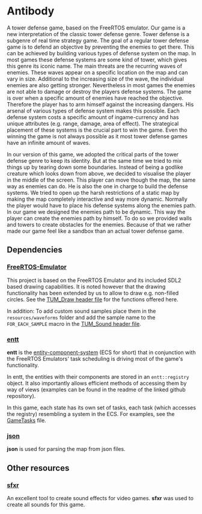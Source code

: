 # Antibody

A tower defense game, based on the FreeRTOS emulator.
Our game is a new interpretation of the classic tower defense genre.
Tower defense is a subgenre of real time strategy game. The goal of a regular tower defense game is to defend an objective by preventing the enemies to get there. This can be achieved by building various types of defense system on the map. In most games these defense systems are some kind of tower, which gives this genre its iconic name.
The main threats are the recurring waves of enemies. These waves appear on a specific location on the map and can vary in size. Additional to the increasing size of the wave, the individual enemies are also getting stronger. Nevertheless in most games the enemies are not able to damage or destroy the players defense systems. 
The game is over when a specific amount of enemies have reached the objective.
Therefore the player has to arm himself against the increasing dangers. His arsenal of various types of defense system makes this possible. Each defense system costs a specific amount of ingame-currency and has unique attributes (e.g. range, damage, area of effect). The strategical placement of these systems is the crucial part to win the game. Even tho winning the game is not always possible as it most tower defense games have an infinite amount of waves. 

In our version of this game, we adopted the critical parts of the tower defense genre to keep its identity. But at the same time we tried to mix things up by tearing down some boundaries. Instead of being a godlike creature which looks down from above, we decided to visualise the player in the middle of the screen. This player can move though the map, the same way as enemies can do. He is also the one in charge to build the defense systems. 
We tried to open up the harsh restrictions of a static map by making the map completely interactive and way more dynamic. Normally the player would have to place his defense systems along the enemies path. In our game we designed the enemies path to be dynamic. This way the player can create the enemies path by himself. To do so we provided walls and towers to create obstacles for the enemies. Because of that we rather made our game feel like a sandbox than an actual tower defense game. 


## Dependencies

### [FreeRTOS-Emulator](https://github.com/alxhoff/FreeRTOS-Emulator)

This project is based on the FreeRTOS Emulator and its included SDL2 based drawing capabilities. It is noted however that the drawing functionality has been extended by us to allow to draw e.g. non-filled circles. See the [TUM_Draw header file](https://github.com/Skadic/RTOS-TD/blob/master/lib/Gfx/include/TUM_Draw.h) for the functions offered here.

In addition: To add custom sound samples place them in the `resources/waveforms` folder and add the sample name to the `FOR_EACH_SAMPLE` macro in the [TUM_Sound header file](https://github.com/Skadic/RTOS-TD/blob/master/lib/Gfx/include/TUM_Sound.h).

### [entt](https://github.com/skypjack/entt)

**entt** is the [entity-component-system](https://en.wikipedia.org/wiki/Entity_component_system) (ECS for short) that in conjunction with the FreeRTOS Emulators' task scheduling is driving most of the game's functionality.

In entt, the entities with their components are stored in an `entt::registry` object. It also importantly allows efficient methods of accessing them by way of views (examples can be found in the readme of the linked github repository).  

In this game, each state has its own set of tasks, each task (which accesses the registry) resembling a system in the ECS. For examples, see the [GameTasks](https://github.com/Skadic/RTOS-TD/blob/master/src/states/gamestate/GameTasks.cpp) file.

### [json](https://github.com/nlohmann/json)

**json** is used for parsing the map from json files.

## Other resources

### [sfxr](https://www.drpetter.se/project_sfxr.html)

An excellent tool to create sound effects for video games. **sfxr** was used to create all sounds for this game.
